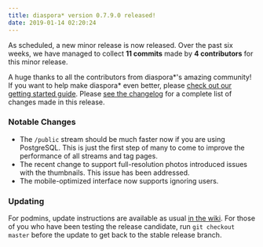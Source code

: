```yaml
---
title: diaspora* version 0.7.9.0 released!
date: 2019-01-14 02:20:24
---
```


As scheduled, a new minor release is now released. Over the past six weeks, we have managed to collect **11 commits** made by **4 contributors** for this minor release.

A huge thanks to all the contributors from diaspora\*'s amazing community! If you want to help make diaspora* even better, please [check out our getting started guide](https://wiki.diasporafoundation.org/Getting_started_with_contributing). Please [see the changelog](https://github.com/diaspora/diaspora/releases/tag/v0.7.9.0) for a complete list of changes made in this release.

### Notable Changes

* The `/public` stream should be much faster now if you are using PostgreSQL. This is just the first step of many to come to improve the performance of all streams and tag pages.
* The recent change to support full-resolution photos introduced issues with the thumbnails. This issue has been addressed.
* The mobile-optimized interface now supports ignoring users.

### Updating

For podmins, update instructions are available as usual [in the wiki](https://wiki.diasporafoundation.org/Updating#Updating_a_production_install_to_a_new_minor_version). For those of you who have been testing the release candidate, run `git checkout master` before the update to get back to the stable release branch.

